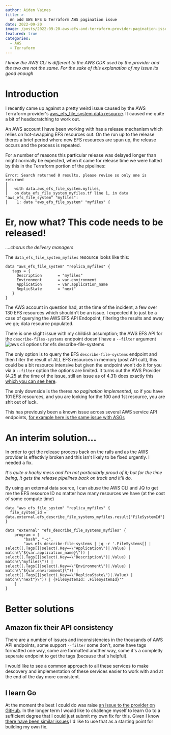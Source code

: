 ```yaml
---
author: Aiden Vaines
title: >-
  An odd AWS EFS & Terraform AWS pagination issue
date: 2022-09-20
image: /posts/2022-09-20-aws-efs-and-terraform-provider-pagination-issue/featured.png
featured: true
categories:
  - AWS
  - Terraform
---
```


*I know the AWS CLI is different to the AWS CDK used by the provider and the two are not the same. For the sake of this explanation of my issue its good enough*

# Introduction

I recently came up against a pretty weird issue caused by the AWS Terraform provider's [aws_efs_file_system data resource][1]. It caused me quite a bit of headscratching to work out.

An AWS account I have been working with has a release mechanism which relies on hot-swapping EFS resources out. On the run up to the release theres a brief period where new EFS resources are spun up, the release occurs and the process is repeated.

For a number of reasons this particular release was delayed longer than might normally be expected, when it came for release time we were halted by this in the Terraform portion of the pipelines:

~~~
Error: Search returned 0 results, please revise so only one is returned
│
│   with data.aws_efs_file_system.myfiles,
│   on data_efs_file_system_myfiles.tf line 1, in data "aws_efs_file_system" "myfiles":
│    1: data "aws_efs_file_system" "myfiles" {
~~~

# Er, now what? This code needs to be released!
*....chorus the delivery managers*

The `data_efs_file_system_myfiles` resource looks like this:

~~~
data "aws_efs_file_system" "replica_myfiles" {
   tags = {
     Description       = "myfiles"
     Environment       = var.environment
     Application       = var.application_name
     ReplicState       = "next"
   }
}
~~~

The AWS account in question had, at the time of the incident, a few over 130 EFS resources which shouldn't be an issue. I expected it to just be a case of querying the AWS EFS API Endopoint, filtering the results and away we go; data resource populated.

There is one slight issue with my childish assumption; the AWS EFS API for the `describe-files-systems` endpoint doesn't have a `--filter` argument ![aws cli options for efs describe-file-systems](/posts/2022-09-20-aws-efs-and-terraform-provider-pagination-issue/aws-cli-synopsis.png)

The only option is to query the EFS `describe-file-systems` endpoint and then filter the result of ALL EFS resources in memory (post API call), this could be a bit resource intensive but given the endpoint won't do it for you via a `--filter` option the options are limited. It turns out the AWS Provider (4.25 at the time of the issue, still an issue as of 4.31) does exactly this [which you can see here][2].

The only downside is the theres *no pagination implemented*, so if you have 101 EFS resources, and you are looking for the 100 and 1st resource, you are shit out of luck.

This has previously been a known issue across several AWS service API endpoints, [for example here is the same issue with ASGs][3]

# An interim solution...
In order to get the release process back on the rails and as the AWS provider is effectivly broken and this isn't likely to be fixed urgently. I needed a fix.

*It's quite a hacky mess and I'm not particularly proud of it; but for the time being, it gets the release pipelines back on track and it'll do.*

By using an external data source, I can abuse the AWS CLI and JQ to get me the EFS resource ID no matter how many resources we have (at the cost of some compute time)

~~~
data "aws_efs_file_system" "replica_myfiles" {
  file_system_id = data.external.efs_describe_file_systems_myfiles.result["FileSystemId"]
}

data "external" "efs_describe_file_systems_myfiles" {
    program = [
        "bash", "-c",
        "aws efs describe-file-systems | jq -r '.FileSystems[] | select((.Tags[]|select(.Key==\"Application\")|.Value) | match(\"${var.application_name}\")) | select((.Tags[]|select(.Key==\"Description\")|.Value) | match(\"myfiles\")) | select((.Tags[]|select(.Key==\"Environment\")|.Value) | match(\"${var.environment}\")) | select((.Tags[]|select(.Key==\"ReplicaState\")|.Value) | match(\"next"}\")) | {FileSystemId: .FileSystemId}'"
    ]
}
~~~

# Better solutions
## Amazon fix their API consistency
There are a number of issues and inconsistencies in the thousands of AWS API endpoints, some support `--filter` some don't, some have tags formatted one way, some are formatted another way, some it's a completly seperate endpoint to get the tags (because that's helpful).

I would like to see a common approach to all these services to make descovery and implementation of these services easier to work with and at the end of the day more consistent.

## I learn Go
At the moment the best I could do was raise [an issue to the provider on GitHub][4]. In the longer term I would like to challenge myself to learn Go to a sufficient degree that I could just submit my own fix for this. Given I know [there have been similar issues][3] I'd like to use that as a starting point for building my own fix.


[1]: https://registry.terraform.io/providers/hashicorp/aws/latest/docs/data-sources/efs_file_system
[2]: https://github.com/hashicorp/terraform-provider-aws/blob/da38070f1ae31cda55c4000a0348d3004cb3acfb/internal/service/efs/file_system_data_source.go#L93
[3]: https://github.com/hashicorp/terraform-provider-aws/issues/4531
[4]: https://github.com/hashicorp/terraform-provider-aws/issues/26863